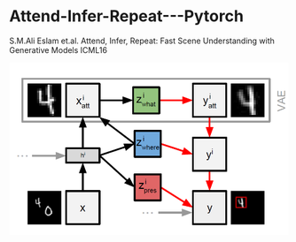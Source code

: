 # Attend-Infer-Repeat---Pytorch
S.M.Ali Eslam et.al. Attend, Infer, Repeat: Fast Scene Understanding with Generative Models ICML16
<!-- Still under development -->
![title](AIR.png)
